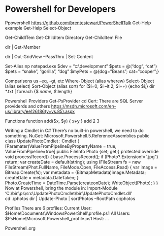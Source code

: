 # Powershell for Developers

Ppowershell
https://github.com/brentestewart/PowerShellTalk
Get-Help example
Get-Help Select-Object

Get-ChildITem
Get-ChildItem Directory
Get-ChildItem File

dir | Get-Member

dir | Out-GridView –PassThru | Set-Content

Set-Alies np notepad.exe
$dev = “c:\development”
$pets = @(“dog”, “cat”)
$pets = “snake”, “gorilla”, “dog”
$myPets = @{dog=”Beans”; cat=”cooper”;}

Comparisons us –eq, -gt, etc
Where-Object (alias wherew)
Select-Object Ialias select)
Sort-Object (alias sort)
for ($i=0; $i –lt 2; $i++) {echo $i;}
dir *.txt | foreach {$_.name, $_.length}

Powershell Providers
Get-PsProvider
cd Cert:
There are SQL Server providerds and others
https://msdn.microsoft.com/en-us/library/ee126186(v=vs.85).aspx

Functions
function add($x, $y)
{
$x +$y
}
add 2 3

Writing a Cmdlet in C#
There’s no built-in powershell, we need to do something.
NuGet: Microsoft.Powershell.5.ReferenceAssemblies
public class UpdatePhotoCmdlet : Cmdlet {
  [Paramater(ValueFromPipelineByPropertyName = true, ValueFromPipeline=true]
  public FileInfo Photo {set; get;}
  protected override void processRecord()
  {
    base.ProcessRecord();
  if (Photo?.Extension!=”.jpg”) return;
   var createDate = default(string);
  using (FileStream fs = new FileStream(Phot.FullName, FileMode.Open, FileAccess.Read)
    {
      var image = Bitmap.Create(fs);
      var metadata = (BitmapMetadata)image.Metadata;
      createDate = metadata.DateTaken;
    }  
    Photo.CreateTime = DateTime.Parse(createonDate);
    WriteObject(Photo);
  }
}
Now at Powershell, bring the module in:
Import-Module ‘C:\bin\ps\src\UpdatePhotoCmdlet\bin\UpdatePhotoCmdlet.dll’\
cd .\photos
dir | Update-Photo | sortPhotos –RootPath c:\photos


Profiles
There are  6 profiles:
Current User: $Home\Documents\WindowsPowerShell\profile.ps1
All Users: $PsHome\Microsoft.Powershell_profile.ps1
Host: …

Powershell.org


